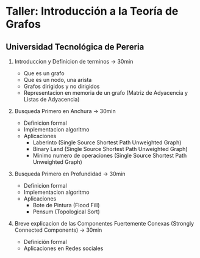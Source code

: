 # Taller: Introducción a la Teoría de Grafos
## Universidad Tecnológica de Pereria

1. Introduccion y Definicion de terminos -> 30min
	- Que es un grafo
	- Que es un nodo, una arista
	- Grafos dirigidos y no dirigidos
	- Representacion en memoria de un grafo (Matriz de Adyacencia y Listas de Adyacencia)

2. Busqueda Primero en Anchura -> 30min
	- Definicion formal 
	- Implementacion algoritmo
	- Aplicaciones
		- Laberinto (Single Source Shortest Path Unweighted Graph)
		- Binary Land (Single Source Shortest Path Unweighted Graph)
		- Minimo numero de operaciones (Single Source Shortest Path Unweighted Graph)

3. Busqueda Primero en Profundidad -> 30min
	- Definicion formal 
	- Implementacion algoritmo
	- Aplicaciones
		- Bote de Pintura (Flood Fill)
		- Pensum (Topological Sort)

4. Breve explicacion de las Componentes Fuertemente Conexas (Strongly Connected Components) -> 30min
	- Definición formal 
	- Aplicaciones en Redes sociales
